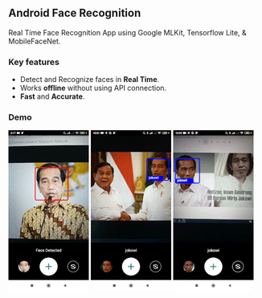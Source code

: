 ## Android Face Recognition

Real Time Face Recognition App using Google MLKit, Tensorflow Lite, & MobileFaceNet.

### Key features

- Detect and Recognize faces in **Real Time**.
- Works **offline** without using API connection.
- **Fast** and **Accurate**.

### Demo

![Register Face](/screenshots/ss_small_1.gif)
![Register Face](/screenshots/ss_small_2.gif)
![Register Face](/screenshots/ss_small_3.gif)
